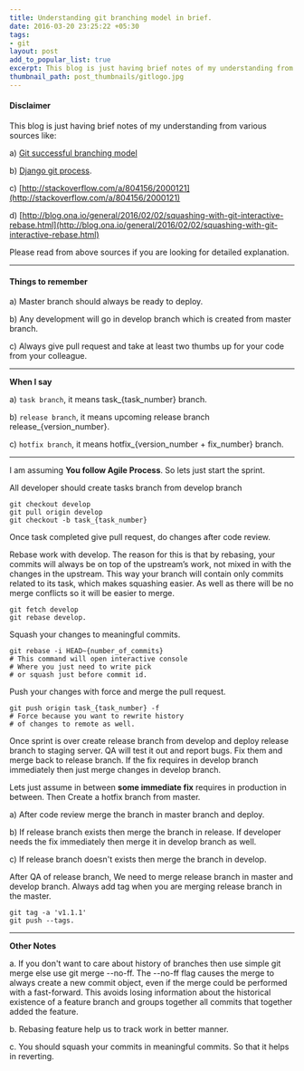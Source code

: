 ```yaml
---
title: Understanding git branching model in brief.
date: 2016-03-20 23:25:22 +05:30
tags:
- git
layout: post
add_to_popular_list: true
excerpt: This blog is just having brief notes of my understanding from various sources
thumbnail_path: post_thumbnails/gitlogo.jpg
---
```


#### Disclaimer

This blog is just having brief notes of my understanding from various sources like:

a) [Git successful branching model](http://nvie.com/posts/a-successful-git-branching-model/])

b) [Django git process](https://docs.djangoproject.com/en/1.8/internals/contributing/writing-code/working-with-git/).

c) [http://stackoverflow.com/a/804156/2000121](http://stackoverflow.com/a/804156/2000121)

d) [http://blog.ona.io/general/2016/02/02/squashing-with-git-interactive-rebase.html](http://blog.ona.io/general/2016/02/02/squashing-with-git-interactive-rebase.html)

Please read from above sources if you are looking for detailed explanation.

---

#### Things to remember

a) Master branch should always be ready to deploy.

b) Any development will go in develop branch which is created from master branch.

c) Always give pull request and take at least two thumbs up for your code from your colleague.

---

**When I say**

a) `task branch`, it means task_{task_number} branch.

b) `release branch`, it means upcoming release branch release_{version_number}.

c) `hotfix branch`, it means hotfix_{version_number + fix_number} branch.

---

I am assuming **You follow Agile Process**. So lets just start the sprint.

All developer should create tasks branch from develop branch

```
git checkout develop
git pull origin develop
git checkout -b task_{task_number}
```

Once task completed give pull request, do changes after code review.

Rebase work with develop. The reason for this is that by rebasing, your commits will always be on top of the upstream’s work, not mixed in with the changes in the upstream. This way your branch will contain only commits related to its task, which makes squashing easier. As well as there will be no merge conflicts so it will be easier to merge.

```
git fetch develop
git rebase develop.
```

Squash your changes to meaningful commits.

```
git rebase -i HEAD~{number_of_commits} 
# This command will open interactive console
# Where you just need to write pick
# or squash just before commit id.
```

Push your changes with force and merge the pull request. 
```
git push origin task_{task_number} -f
# Force because you want to rewrite history
# of changes to remote as well.
```

Once sprint is over create release branch from develop and deploy release branch to staging server. QA will test it out and report bugs. Fix them and merge back to release branch. If the fix requires in develop branch immediately then just merge changes in develop branch.

Lets just assume in between **some immediate fix** requires in production in between. Then Create a hotfix branch from master.

a) After code review merge the branch in master branch and deploy.

b) If release branch exists then merge the branch in release. If developer needs the fix immediately then merge it in develop branch as well.

c) If release branch doesn't exists then merge the branch in develop.

After QA of release branch, We need to merge release branch in master and develop branch. Always add tag when you are merging release branch in the master.

```
git tag -a 'v1.1.1'
git push --tags.
```

---

**Other Notes**

a. If you don't want to care about history of branches then use simple git merge else use git merge --no-ff. The --no-ff flag causes the merge to always create a new commit object, even if the merge could be performed with a fast-forward. This avoids losing information about the historical existence of a feature branch and groups together all commits that together added the feature.

b. Rebasing feature help us to track work in better manner.

c. You should squash your commits in meaningful commits. So that it helps in reverting.
